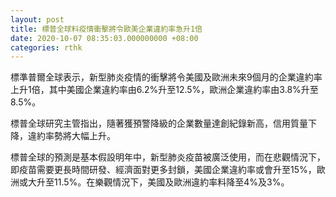 ```yaml
---
layout: post
title: 標普全球料疫情衝擊將令歐美企業違約率急升1倍
date: 2020-10-07 08:35:03.000000000 +08:00
categories: rthk
---
```


標準普爾全球表示，新型肺炎疫情的衝擊將令美國及歐洲未來9個月的企業違約率上升1倍，其中美國企業違約率由6.2%升至12.5%，歐洲企業違約率由3.8%升至8.5%。

標普全球研究主管指出，隨著獲預警降級的企業數量達創紀錄新高，信用質量下降，違約率勢將大幅上升。

標普全球的預測是基本假設明年中，新型肺炎疫苗被廣泛使用，而在悲觀情況下，即疫苗需要更長時間研發、經濟面對更多封鎖，美國企業違約率或會升至15%，歐洲或大升至11.5%。在樂觀情況下，美國及歐洲違約率料降至4%及3%。
